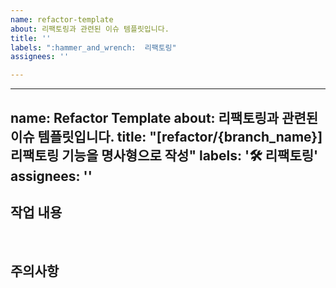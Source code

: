 ```yaml
---
name: refactor-template
about: 리팩토링과 관련된 이슈 템플릿입니다.
title: ''
labels: ":hammer_and_wrench:  리팩토링"
assignees: ''

---
```


---
name: Refactor Template
about: 리팩토링과 관련된 이슈 템플릿입니다.
title: "[refactor/{branch_name}] 리팩토링 기능을 명사형으로 작성"
labels: '🛠 리팩토링'
assignees: ''
---

## 작업 내용

<br/>

## 주의사항
